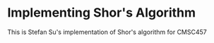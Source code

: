 # Implementing Shor's Algorithm

This is Stefan Su's implementation of Shor's algorithm for CMSC457

